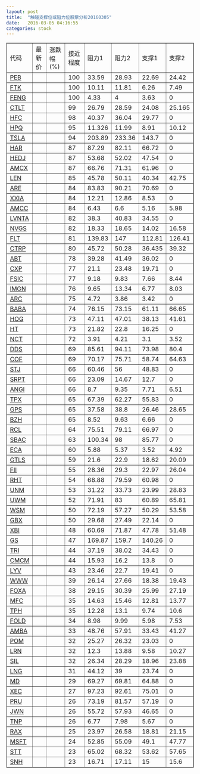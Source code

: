 ```yaml
---
layout: post
title:  "触碰支撑位或阻力位股票分析20160305"
date:   2016-03-05 04:16:55
categories: stock
---
```

<script type="text/javascript">
var stockList = []
stockList.push('gb_peb');
stockList.push('gb_ftk');
stockList.push('gb_feng');
stockList.push('gb_ctlt');
stockList.push('gb_hfc');
stockList.push('gb_hpq');
stockList.push('gb_tsla');
stockList.push('gb_har');
stockList.push('gb_hedj');
stockList.push('gb_amcx');
stockList.push('gb_len');
stockList.push('gb_are');
stockList.push('gb_xxia');
stockList.push('gb_amcc');
stockList.push('gb_lvnta');
stockList.push('gb_nvgs');
stockList.push('gb_flt');
stockList.push('gb_ctrp');
stockList.push('gb_abt');
stockList.push('gb_cxp');
stockList.push('gb_fsic');
stockList.push('gb_imgn');
stockList.push('gb_arc');
stockList.push('gb_baba');
stockList.push('gb_hog');
stockList.push('gb_ht');
stockList.push('gb_nct');
stockList.push('gb_dds');
stockList.push('gb_cof');
stockList.push('gb_stj');
stockList.push('gb_srpt');
stockList.push('gb_angi');
stockList.push('gb_tpx');
stockList.push('gb_gps');
stockList.push('gb_bzh');
stockList.push('gb_rcl');
stockList.push('gb_sbac');
stockList.push('gb_eca');
stockList.push('gb_gtls');
stockList.push('gb_fii');
stockList.push('gb_rht');
stockList.push('gb_unm');
stockList.push('gb_uwm');
stockList.push('gb_wsm');
stockList.push('gb_gbx');
stockList.push('gb_xbi');
stockList.push('gb_gs');
stockList.push('gb_tri');
stockList.push('gb_cmcm');
stockList.push('gb_lyv');
stockList.push('gb_www');
stockList.push('gb_foxa');
stockList.push('gb_mfc');
stockList.push('gb_tph');
stockList.push('gb_fold');
stockList.push('gb_amba');
stockList.push('gb_pom');
stockList.push('gb_lrn');
stockList.push('gb_sil');
stockList.push('gb_lng');
stockList.push('gb_md');
stockList.push('gb_xec');
stockList.push('gb_pru');
stockList.push('gb_jwn');
stockList.push('gb_tnp');
stockList.push('gb_rax');
stockList.push('gb_msft');
stockList.push('gb_stt');
stockList.push('gb_snh');
</script>
<table border="1">
 <tr>
 <td>代码</td>
 <td>最新价</td>
 <td>涨跌幅(%)</td>
 <td>接近程度</td>
 <td>阻力1</td>
 <td>阻力2</td>
 <td>支撑1</td>
 <td>支撑2</td>
</tr>
  <tr id="peb" class="red">
  <td><a href="http://stock.finance.sina.com.cn/usstock/quotes/PEB.html" target="_blank">PEB</a></td><td></td><td></td><td>100</td><td>33.59</td><td>28.93</td><td>22.69</td><td>24.42</td></tr>
  <tr id="ftk" class="green">
  <td><a href="http://stock.finance.sina.com.cn/usstock/quotes/FTK.html" target="_blank">FTK</a></td><td></td><td></td><td>100</td><td>10.11</td><td>11.81</td><td>6.26</td><td>7.49</td></tr>
  <tr id="feng" class="red">
  <td><a href="http://stock.finance.sina.com.cn/usstock/quotes/FENG.html" target="_blank">FENG</a></td><td></td><td></td><td>100</td><td>4.33</td><td>4</td><td>3.63</td><td>0</td></tr>
  <tr id="ctlt" class="green">
  <td><a href="http://stock.finance.sina.com.cn/usstock/quotes/CTLT.html" target="_blank">CTLT</a></td><td></td><td></td><td>99</td><td>26.79</td><td>28.59</td><td>24.08</td><td>25.165</td></tr>
  <tr id="hfc" class="red">
  <td><a href="http://stock.finance.sina.com.cn/usstock/quotes/HFC.html" target="_blank">HFC</a></td><td></td><td></td><td>98</td><td>40.37</td><td>36.04</td><td>29.77</td><td>0</td></tr>
  <tr id="hpq" class="red">
  <td><a href="http://stock.finance.sina.com.cn/usstock/quotes/HPQ.html" target="_blank">HPQ</a></td><td></td><td></td><td>95</td><td>11.326</td><td>11.99</td><td>8.91</td><td>10.12</td></tr>
  <tr id="tsla" class="red">
  <td><a href="http://stock.finance.sina.com.cn/usstock/quotes/TSLA.html" target="_blank">TSLA</a></td><td></td><td></td><td>94</td><td>203.89</td><td>233.36</td><td>143.7</td><td>0</td></tr>
  <tr id="har" class="red">
  <td><a href="http://stock.finance.sina.com.cn/usstock/quotes/HAR.html" target="_blank">HAR</a></td><td></td><td></td><td>87</td><td>87.29</td><td>82.11</td><td>66.72</td><td>0</td></tr>
  <tr id="hedj" class="red">
  <td><a href="http://stock.finance.sina.com.cn/usstock/quotes/HEDJ.html" target="_blank">HEDJ</a></td><td></td><td></td><td>87</td><td>53.68</td><td>52.02</td><td>47.54</td><td>0</td></tr>
  <tr id="amcx" class="red">
  <td><a href="http://stock.finance.sina.com.cn/usstock/quotes/AMCX.html" target="_blank">AMCX</a></td><td></td><td></td><td>87</td><td>66.76</td><td>71.31</td><td>61.96</td><td>0</td></tr>
  <tr id="len" class="red">
  <td><a href="http://stock.finance.sina.com.cn/usstock/quotes/LEN.html" target="_blank">LEN</a></td><td></td><td></td><td>85</td><td>45.78</td><td>50.11</td><td>40.34</td><td>42.75</td></tr>
  <tr id="are" class="red">
  <td><a href="http://stock.finance.sina.com.cn/usstock/quotes/ARE.html" target="_blank">ARE</a></td><td></td><td></td><td>84</td><td>83.83</td><td>90.21</td><td>70.69</td><td>0</td></tr>
  <tr id="xxia" class="red">
  <td><a href="http://stock.finance.sina.com.cn/usstock/quotes/XXIA.html" target="_blank">XXIA</a></td><td></td><td></td><td>84</td><td>12.21</td><td>12.86</td><td>8.53</td><td>0</td></tr>
  <tr id="amcc" class="green">
  <td><a href="http://stock.finance.sina.com.cn/usstock/quotes/AMCC.html" target="_blank">AMCC</a></td><td></td><td></td><td>84</td><td>6.43</td><td>6.6</td><td>5.16</td><td>5.98</td></tr>
  <tr id="lvnta" class="red">
  <td><a href="http://stock.finance.sina.com.cn/usstock/quotes/LVNTA.html" target="_blank">LVNTA</a></td><td></td><td></td><td>82</td><td>38.3</td><td>40.83</td><td>34.55</td><td>0</td></tr>
  <tr id="nvgs" class="green">
  <td><a href="http://stock.finance.sina.com.cn/usstock/quotes/NVGS.html" target="_blank">NVGS</a></td><td></td><td></td><td>82</td><td>18.33</td><td>18.65</td><td>14.02</td><td>16.58</td></tr>
  <tr id="flt" class="red">
  <td><a href="http://stock.finance.sina.com.cn/usstock/quotes/FLT.html" target="_blank">FLT</a></td><td></td><td></td><td>81</td><td>139.83</td><td>147</td><td>112.81</td><td>126.41</td></tr>
  <tr id="ctrp" class="green">
  <td><a href="http://stock.finance.sina.com.cn/usstock/quotes/CTRP.html" target="_blank">CTRP</a></td><td></td><td></td><td>80</td><td>45.72</td><td>50.28</td><td>36.435</td><td>39.32</td></tr>
  <tr id="abt" class="red">
  <td><a href="http://stock.finance.sina.com.cn/usstock/quotes/ABT.html" target="_blank">ABT</a></td><td></td><td></td><td>78</td><td>39.28</td><td>41.49</td><td>36.02</td><td>0</td></tr>
  <tr id="cxp" class="red">
  <td><a href="http://stock.finance.sina.com.cn/usstock/quotes/CXP.html" target="_blank">CXP</a></td><td></td><td></td><td>77</td><td>21.1</td><td>23.48</td><td>19.71</td><td>0</td></tr>
  <tr id="fsic" class="green">
  <td><a href="http://stock.finance.sina.com.cn/usstock/quotes/FSIC.html" target="_blank">FSIC</a></td><td></td><td></td><td>77</td><td>9.18</td><td>9.83</td><td>7.66</td><td>8.44</td></tr>
  <tr id="imgn" class="green">
  <td><a href="http://stock.finance.sina.com.cn/usstock/quotes/IMGN.html" target="_blank">IMGN</a></td><td></td><td></td><td>76</td><td>9.65</td><td>13.34</td><td>6.77</td><td>8.03</td></tr>
  <tr id="arc" class="red">
  <td><a href="http://stock.finance.sina.com.cn/usstock/quotes/ARC.html" target="_blank">ARC</a></td><td></td><td></td><td>75</td><td>4.72</td><td>3.86</td><td>3.42</td><td>0</td></tr>
  <tr id="baba" class="red">
  <td><a href="http://stock.finance.sina.com.cn/usstock/quotes/BABA.html" target="_blank">BABA</a></td><td></td><td></td><td>74</td><td>76.15</td><td>73.15</td><td>61.11</td><td>66.65</td></tr>
  <tr id="hog" class="red">
  <td><a href="http://stock.finance.sina.com.cn/usstock/quotes/HOG.html" target="_blank">HOG</a></td><td></td><td></td><td>73</td><td>47.11</td><td>47.01</td><td>38.13</td><td>41.61</td></tr>
  <tr id="ht" class="green">
  <td><a href="http://stock.finance.sina.com.cn/usstock/quotes/HT.html" target="_blank">HT</a></td><td></td><td></td><td>73</td><td>21.82</td><td>22.8</td><td>16.25</td><td>0</td></tr>
  <tr id="nct" class="green">
  <td><a href="http://stock.finance.sina.com.cn/usstock/quotes/NCT.html" target="_blank">NCT</a></td><td></td><td></td><td>72</td><td>3.91</td><td>4.21</td><td>3.1</td><td>3.52</td></tr>
  <tr id="dds" class="red">
  <td><a href="http://stock.finance.sina.com.cn/usstock/quotes/DDS.html" target="_blank">DDS</a></td><td></td><td></td><td>69</td><td>85.61</td><td>94.11</td><td>73.98</td><td>80.4</td></tr>
  <tr id="cof" class="red">
  <td><a href="http://stock.finance.sina.com.cn/usstock/quotes/COF.html" target="_blank">COF</a></td><td></td><td></td><td>69</td><td>70.17</td><td>75.71</td><td>58.74</td><td>64.63</td></tr>
  <tr id="stj" class="red">
  <td><a href="http://stock.finance.sina.com.cn/usstock/quotes/STJ.html" target="_blank">STJ</a></td><td></td><td></td><td>66</td><td>60.46</td><td>56</td><td>48.83</td><td>0</td></tr>
  <tr id="srpt" class="red">
  <td><a href="http://stock.finance.sina.com.cn/usstock/quotes/SRPT.html" target="_blank">SRPT</a></td><td></td><td></td><td>66</td><td>23.09</td><td>14.67</td><td>12.7</td><td>0</td></tr>
  <tr id="angi" class="red">
  <td><a href="http://stock.finance.sina.com.cn/usstock/quotes/ANGI.html" target="_blank">ANGI</a></td><td></td><td></td><td>66</td><td>8.7</td><td>9.35</td><td>7.71</td><td>6.51</td></tr>
  <tr id="tpx" class="red">
  <td><a href="http://stock.finance.sina.com.cn/usstock/quotes/TPX.html" target="_blank">TPX</a></td><td></td><td></td><td>65</td><td>67.39</td><td>62.27</td><td>55.83</td><td>0</td></tr>
  <tr id="gps" class="green">
  <td><a href="http://stock.finance.sina.com.cn/usstock/quotes/GPS.html" target="_blank">GPS</a></td><td></td><td></td><td>65</td><td>37.58</td><td>38.8</td><td>26.46</td><td>28.65</td></tr>
  <tr id="bzh" class="red">
  <td><a href="http://stock.finance.sina.com.cn/usstock/quotes/BZH.html" target="_blank">BZH</a></td><td></td><td></td><td>65</td><td>8.52</td><td>9.63</td><td>6.66</td><td>0</td></tr>
  <tr id="rcl" class="red">
  <td><a href="http://stock.finance.sina.com.cn/usstock/quotes/RCL.html" target="_blank">RCL</a></td><td></td><td></td><td>64</td><td>75.51</td><td>79.11</td><td>66.97</td><td>0</td></tr>
  <tr id="sbac" class="red">
  <td><a href="http://stock.finance.sina.com.cn/usstock/quotes/SBAC.html" target="_blank">SBAC</a></td><td></td><td></td><td>63</td><td>100.34</td><td>98</td><td>85.77</td><td>0</td></tr>
  <tr id="eca" class="green">
  <td><a href="http://stock.finance.sina.com.cn/usstock/quotes/ECA.html" target="_blank">ECA</a></td><td></td><td></td><td>60</td><td>5.88</td><td>5.37</td><td>3.52</td><td>4.92</td></tr>
  <tr id="gtls" class="red">
  <td><a href="http://stock.finance.sina.com.cn/usstock/quotes/GTLS.html" target="_blank">GTLS</a></td><td></td><td></td><td>59</td><td>21.6</td><td>22.9</td><td>18.62</td><td>20.09</td></tr>
  <tr id="fii" class="red">
  <td><a href="http://stock.finance.sina.com.cn/usstock/quotes/FII.html" target="_blank">FII</a></td><td></td><td></td><td>55</td><td>28.36</td><td>29.3</td><td>22.97</td><td>26.04</td></tr>
  <tr id="rht" class="red">
  <td><a href="http://stock.finance.sina.com.cn/usstock/quotes/RHT.html" target="_blank">RHT</a></td><td></td><td></td><td>54</td><td>68.88</td><td>79.59</td><td>60.98</td><td>0</td></tr>
  <tr id="unm" class="red">
  <td><a href="http://stock.finance.sina.com.cn/usstock/quotes/UNM.html" target="_blank">UNM</a></td><td></td><td></td><td>53</td><td>31.22</td><td>33.73</td><td>23.99</td><td>28.83</td></tr>
  <tr id="uwm" class="red">
  <td><a href="http://stock.finance.sina.com.cn/usstock/quotes/UWM.html" target="_blank">UWM</a></td><td></td><td></td><td>52</td><td>71.91</td><td>83</td><td>60.89</td><td>65.81</td></tr>
  <tr id="wsm" class="red">
  <td><a href="http://stock.finance.sina.com.cn/usstock/quotes/WSM.html" target="_blank">WSM</a></td><td></td><td></td><td>50</td><td>72.19</td><td>57.27</td><td>50.29</td><td>53.58</td></tr>
  <tr id="gbx" class="red">
  <td><a href="http://stock.finance.sina.com.cn/usstock/quotes/GBX.html" target="_blank">GBX</a></td><td></td><td></td><td>50</td><td>29.68</td><td>27.49</td><td>22.14</td><td>0</td></tr>
  <tr id="xbi" class="green">
  <td><a href="http://stock.finance.sina.com.cn/usstock/quotes/XBI.html" target="_blank">XBI</a></td><td></td><td></td><td>48</td><td>60.69</td><td>71.87</td><td>47.78</td><td>51.48</td></tr>
  <tr id="gs" class="red">
  <td><a href="http://stock.finance.sina.com.cn/usstock/quotes/GS.html" target="_blank">GS</a></td><td></td><td></td><td>47</td><td>169.87</td><td>159.7</td><td>140.26</td><td>0</td></tr>
  <tr id="tri" class="red">
  <td><a href="http://stock.finance.sina.com.cn/usstock/quotes/TRI.html" target="_blank">TRI</a></td><td></td><td></td><td>44</td><td>37.19</td><td>38.02</td><td>34.43</td><td>0</td></tr>
  <tr id="cmcm" class="red">
  <td><a href="http://stock.finance.sina.com.cn/usstock/quotes/CMCM.html" target="_blank">CMCM</a></td><td></td><td></td><td>44</td><td>15.93</td><td>16.2</td><td>13.8</td><td>0</td></tr>
  <tr id="lyv" class="red">
  <td><a href="http://stock.finance.sina.com.cn/usstock/quotes/LYV.html" target="_blank">LYV</a></td><td></td><td></td><td>43</td><td>23.46</td><td>22.7</td><td>19.41</td><td>0</td></tr>
  <tr id="www" class="green">
  <td><a href="http://stock.finance.sina.com.cn/usstock/quotes/WWW.html" target="_blank">WWW</a></td><td></td><td></td><td>39</td><td>26.14</td><td>27.66</td><td>18.38</td><td>19.43</td></tr>
  <tr id="foxa" class="green">
  <td><a href="http://stock.finance.sina.com.cn/usstock/quotes/FOXA.html" target="_blank">FOXA</a></td><td></td><td></td><td>38</td><td>29.15</td><td>30.39</td><td>25.99</td><td>27.19</td></tr>
  <tr id="mfc" class="green">
  <td><a href="http://stock.finance.sina.com.cn/usstock/quotes/MFC.html" target="_blank">MFC</a></td><td></td><td></td><td>35</td><td>14.63</td><td>15.46</td><td>12.81</td><td>13.77</td></tr>
  <tr id="tph" class="green">
  <td><a href="http://stock.finance.sina.com.cn/usstock/quotes/TPH.html" target="_blank">TPH</a></td><td></td><td></td><td>35</td><td>12.28</td><td>13.1</td><td>9.74</td><td>10.6</td></tr>
  <tr id="fold" class="green">
  <td><a href="http://stock.finance.sina.com.cn/usstock/quotes/FOLD.html" target="_blank">FOLD</a></td><td></td><td></td><td>34</td><td>8.98</td><td>9.99</td><td>5.98</td><td>7.53</td></tr>
  <tr id="amba" class="green">
  <td><a href="http://stock.finance.sina.com.cn/usstock/quotes/AMBA.html" target="_blank">AMBA</a></td><td></td><td></td><td>33</td><td>48.76</td><td>57.91</td><td>33.43</td><td>41.27</td></tr>
  <tr id="pom" class="green">
  <td><a href="http://stock.finance.sina.com.cn/usstock/quotes/POM.html" target="_blank">POM</a></td><td></td><td></td><td>32</td><td>25.27</td><td>26.32</td><td>23.03</td><td>0</td></tr>
  <tr id="lrn" class="green">
  <td><a href="http://stock.finance.sina.com.cn/usstock/quotes/LRN.html" target="_blank">LRN</a></td><td></td><td></td><td>32</td><td>12.3</td><td>13.88</td><td>9.58</td><td>10.27</td></tr>
  <tr id="sil" class="red">
  <td><a href="http://stock.finance.sina.com.cn/usstock/quotes/SIL.html" target="_blank">SIL</a></td><td></td><td></td><td>32</td><td>26.34</td><td>28.29</td><td>18.96</td><td>23.88</td></tr>
  <tr id="lng" class="red">
  <td><a href="http://stock.finance.sina.com.cn/usstock/quotes/LNG.html" target="_blank">LNG</a></td><td></td><td></td><td>31</td><td>44.12</td><td>39</td><td>23.74</td><td>0</td></tr>
  <tr id="md" class="red">
  <td><a href="http://stock.finance.sina.com.cn/usstock/quotes/MD.html" target="_blank">MD</a></td><td></td><td></td><td>29</td><td>69.27</td><td>69.81</td><td>64.88</td><td>0</td></tr>
  <tr id="xec" class="red">
  <td><a href="http://stock.finance.sina.com.cn/usstock/quotes/XEC.html" target="_blank">XEC</a></td><td></td><td></td><td>27</td><td>97.23</td><td>92.61</td><td>75.01</td><td>0</td></tr>
  <tr id="pru" class="red">
  <td><a href="http://stock.finance.sina.com.cn/usstock/quotes/PRU.html" target="_blank">PRU</a></td><td></td><td></td><td>26</td><td>73.19</td><td>81.57</td><td>57.19</td><td>0</td></tr>
  <tr id="jwn" class="red">
  <td><a href="http://stock.finance.sina.com.cn/usstock/quotes/JWN.html" target="_blank">JWN</a></td><td></td><td></td><td>26</td><td>55.72</td><td>57.93</td><td>46.65</td><td>0</td></tr>
  <tr id="tnp" class="red">
  <td><a href="http://stock.finance.sina.com.cn/usstock/quotes/TNP.html" target="_blank">TNP</a></td><td></td><td></td><td>26</td><td>6.77</td><td>7.98</td><td>5.67</td><td>0</td></tr>
  <tr id="rax" class="red">
  <td><a href="http://stock.finance.sina.com.cn/usstock/quotes/RAX.html" target="_blank">RAX</a></td><td></td><td></td><td>25</td><td>23.97</td><td>26.58</td><td>18.81</td><td>21.15</td></tr>
  <tr id="msft" class="red">
  <td><a href="http://stock.finance.sina.com.cn/usstock/quotes/MSFT.html" target="_blank">MSFT</a></td><td></td><td></td><td>24</td><td>52.85</td><td>55.09</td><td>49.1</td><td>47.77</td></tr>
  <tr id="stt" class="green">
  <td><a href="http://stock.finance.sina.com.cn/usstock/quotes/STT.html" target="_blank">STT</a></td><td></td><td></td><td>23</td><td>65.02</td><td>68.32</td><td>53.62</td><td>57.65</td></tr>
  <tr id="snh" class="green">
  <td><a href="http://stock.finance.sina.com.cn/usstock/quotes/SNH.html" target="_blank">SNH</a></td><td></td><td></td><td>23</td><td>16.71</td><td>17.11</td><td>15</td><td>15.6</td></tr>
</table>
